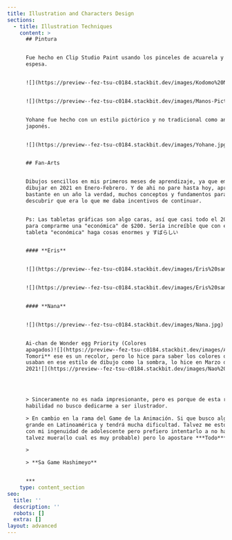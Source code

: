 ```yaml
---
title: Illustration and Characters Design
sections:
  - title: Illustration Techniques
    content: >
      ## Pintura


      Fue hecho en Clip Studio Paint usando los pinceles de acuarela y pintura
      espesa.


      ![](https://preview--fez-tsu-c0184.stackbit.dev/images/Kodomo%20Ni%C3%B1a%20Hand.jpg)


      ![](https://preview--fez-tsu-c0184.stackbit.dev/images/Manos-Picture-Darktone.jpg)


      Yohane fue hecho con un estilo pictórico y no tradicional como anime
      japonés.


      ![](https://preview--fez-tsu-c0184.stackbit.dev/images/Yohane.jpg)


      ## Fan-Arts


      Dibujos sencillos en mis primeros meses de aprendizaje, ya que empecé a
      dibujar en 2021 en Enero-Febrero. Y de ahi no pare hasta hoy, aprendí
      bastante en un año la verdad, muchos conceptos y fundamentos para
      descubrir que era lo que me daba incentivos de continuar.


      Ps: Las tabletas gráficas son algo caras, así que casi todo el 2020 ahorre
      para comprarme una "económica" de $200. Sería increíble que con esa
      tableta "económica" haga cosas enormes y すばらしい


      #### **Eris**


      ![](https://preview--fez-tsu-c0184.stackbit.dev/images/Eris%20sama%20kawai%20angry.jpg)


      ![](https://preview--fez-tsu-c0184.stackbit.dev/images/Eris%20sama%20Recort.jpg)


      #### **Nana**


      ![](https://preview--fez-tsu-c0184.stackbit.dev/images/Nana.jpg)


      Ai-chan de Wonder egg Priority (Colores
      apagados)![](https://preview--fez-tsu-c0184.stackbit.dev/images/Ai.png)**Nao
      Tomori** ese es un recolor, pero lo hice para saber los colores que se
      usaban en ese estilo de dibujo como la sombra, lo hice en Marzo de
      2021![](https://preview--fez-tsu-c0184.stackbit.dev/images/Nao%20Tomori.jpg)




      > Sinceramente no es nada impresionante, pero es porque de esta rama de
      habilidad no busco dedicarme a ser ilustrador.

      > En cambio en la rama del Game de la Animación. Si que busco algo más
      grande en Latinoamérica y tendrá mucha dificultad. Talvez me estoy cegando
      con mi ingenuidad de adolescente pero prefiero intentarlo a no hacer nada,
      talvez muera(lo cual es muy probable) pero lo apostare ***Todo***

      >

      > **Sa Game Hashimeyo**


      ***
    type: content_section
seo:
  title: ''
  description: ''
  robots: []
  extra: []
layout: advanced
---
```


